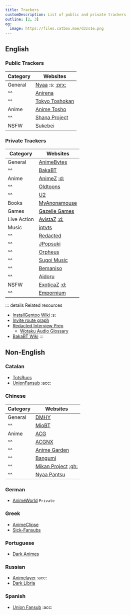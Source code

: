 ```yaml
---
title: Trackers
customDescription: List of public and private trackers
outline: [2, 3]
og:
  image: https://files.catbox.moe/d3zs1e.png
---
```



<GradientCard title="Trackers" description="Index of all the popular public and popular trackers" theme="turquoise" variant="thin"/>

## English

### Public Trackers

| Category    | Websites |
|------------|----------|
| General    | [Nyaa](https://nyaa.si/) :s: [:prx:](https://rentry.org/nyaap) |
| ^^         | [Anirena](https://www.anirena.com/) |
| ^^         | [Tokyo Toshokan](https://www.tokyotosho.info/) <Badge type="info" text="2" link="http://tokyotosho.se/" /> <Badge type="info" text="3" link="http://tokyo-tosho.net/" /> |
| Anime      | [Anime Tosho](https://animetosho.org/) |
| ^^         | [Shana Project](https://www.shanaproject.com/) |
| NSFW       | [Sukebei](https://sukebei.nyaa.si/) |

### Private Trackers

| Category    | Websites                                                                 |
| ----------- | ------------------------------------------------------------------------ |
| General     | [AnimeBytes](https://animebytes.tv/)                                     |
| ^^          | [BakaBT](https://bakabt.me/)                                             |
| Anime       | [AnimeZ](https://animetorrents.me/) [:d:](https://discord.gg/GYahYNWutE) |
| ^^          | [Oldtoons](https://oldtoons.world/)                                      |
| ^^          | [U2](https://u2.dmhy.org/portal.php)                                     |
| Books       | [MyAnonamouse](https://myanonamouse.net/)                                |
| Games       | [Gazelle Games](https://gazellegames.net/login.php)                      |
| Live Action | [AvistaZ](https://avistaz.to/) [:d:](https://discord.gg/GYahYNWutE)      |
| Music       | [jptvts](https://jptvts.us/)                                             |
| ^^          | [Redacted](https://redacted.sh/)                                         |
| ^^          | [JPopsuki](https://jpopsuki.eu/)                                         |
| ^^          | [Orpheus](https://orpheus.network/)                                      |
| ^^          | [Sugoi Music](https://sugoimusic.me/)                                    |
| ^^          | [Bemaniso](https://bemaniso.ws/)                                         |
| ^^          | [Aidoru](https://aidoru-online.me/)                                      |
| NSFW        | [ExoticaZ](https://exoticaz.to/) [:d:](https://discord.gg/GYahYNWutE)    |
| ^^          | [Empornium](https://www.empornium.is/)                                   |

::: details Related resources
- [InstallGentoo Wiki](https://wiki.installgentoo.com/wiki/Private_trackers) :s:
- [Invite route graph](https://inviteroute.github.io/graph/)
- [Redacted Interview Prep](https://interviewfor.red/en/index.html)
  - [Wotaku Audio Glossary](/glossary/audio)
- [BakaBT Wiki](https://wiki.bakabt.me/index.php/Sign_up)
:::

## Non-English

### Catalan

- [TotsRucs](http://www.totsrucs.cat/)
- [UnionFansub](https://foro.unionfansub.com/) :acc:

### Chinese

| Category    | Websites |
|------------|----------|
| General    | [DMHY](https://dmhy.org/) |
| ^^         | [MioBT](http://www.miobt.com/) |
| Anime      | [ACG](https://acg.rip/) |
| ^^         | [ACGNX](https://share.acgnx.se/) |
| ^^         | [Anime Garden](https://garden.breadio.wiki/) |
| ^^         | [Bangumi](https://bangumi.moe/) |
| ^^         | [Mikan Project](https://mikanani.me/) [:gh:](https://github.com/iota9star/mikan_flutter) |
| ^^         | [Nyaa Pantsu](https://ouo.si/) |

### German

- [AnimeWorld](https://animeworld.cx/) `Private`

### Greek

- [AnimeClipse](http://www.animeclipse.com/index.php)
- [Sick-Fansubs](https://sickfansubs.com/)

### Portuguese

- [Dark Animes](https://darkmahou.org/)

### Russian

- [Animelayer](http://animelayer.ru/) :acc:
- [Dark Libria](https://darklibria.it/)

### Spanish

- [Union Fansub](https://foro.unionfansub.com/) :acc:
